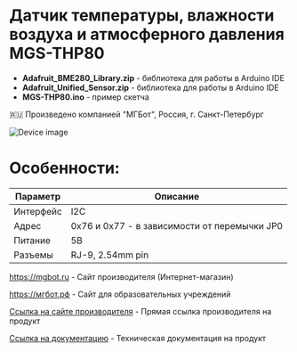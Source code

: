 # Датчик температуры, влажности воздуха и атмосферного давления MGS-THP80 

- **Adafruit_BME280_Library.zip** - библиотека для работы в Arduino IDE
- **Adafruit_Unified_Sensor.zip** - библиотека для работы в Arduino IDE
- **MGS-THP80.ino** - пример скетча

🇷🇺 Произведено компанией "МГБот", Россия, г. Санкт-Петербург

![Device image](https://books.mgbot.ru/images/MGS-THP80.png)

# Особенности:

| Параметр    | Описание |
| ----------- | -----------|
| Интерфейс   | I2C|
| Адрес       | 0x76 и 0x77 - в зависимости от перемычки JP0 |
| Питание     | 5В|
| Разъемы     | RJ-9, 2.54mm pin|

https://mgbot.ru  - Сайт производителя (Интернет-магазин)

https://мгбот.рф  - Сайт для образовательных учреждений

[Ссылка на сайте производителя](https://mgbot.ru/catalog/datchiki_sensory/datchik_temperatury_vlazhnosti_vozdukha_i_atmosfernogo_davleniya_mgs_thp80_razem_rj_9_bme280/) - Прямая ссылка производителя на продукт

[Ссылка на документацию](https://books.mgbot.ru/devices/MGS-THP80.pdf) - Техническая документация на продукт